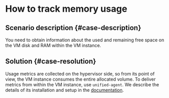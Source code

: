# How to track memory usage


## Scenario description {#case-description}

You need to obtain information about the used and remaining free space on the VM disk and RAM within the VM instance.

## Solution {#case-resolution}

Usage metrics are collected on the hypervisor side, so from its point of view, the VM instance consumes the entire allocated volume. To deliver metrics from within the VM instance, use `unified-agent`. We describe the details of its installation and setup in the [documentation](../../../monitoring/concepts/data-collection/unified-agent/installation).

